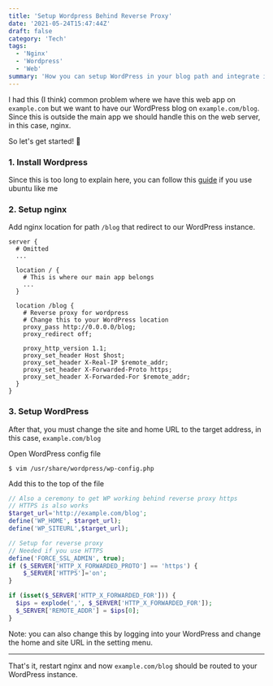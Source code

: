 ```yaml
---
title: 'Setup Wordpress Behind Reverse Proxy'
date: '2021-05-24T15:47:44Z'
draft: false
category: 'Tech'
tags:
  - 'Nginx'
  - 'Wordpress'
  - 'Web'
summary: 'How you can setup WordPress in your blog path and integrate it with your app'
---
```


I had this (I think) common problem where we have this web app on `example.com` but we want to have our WordPress blog on `example.com/blog`. Since this is outside the main app we should handle this on the web server, in this case, nginx.

So let's get started! 🚗

### 1. Install Wordpress

Since this is too long to explain here, you can follow this [guide](https://ubuntu.com/tutorials/install-and-configure-wordpress#1-overview) if you use ubuntu like me

### 2. Setup nginx

Add nginx location for path `/blog` that redirect to our WordPress instance.

```nginx
server {
  # Omitted
  ...

  location / {
    # This is where our main app belongs
    ...
  }

  location /blog {
    # Reverse proxy for wordpress
    # Change this to your WordPress location
    proxy_pass http://0.0.0.0/blog;
    proxy_redirect off;

    proxy_http_version 1.1;
    proxy_set_header Host $host;
    proxy_set_header X-Real-IP $remote_addr;
    proxy_set_header X-Forwarded-Proto https;
    proxy_set_header X-Forwarded-For $remote_addr;
  }
}
```

### 3. Setup WordPress

After that, you must change the site and home URL to the target address, in this case, `example.com/blog`

Open WordPress config file

```
$ vim /usr/share/wordpress/wp-config.php
```

Add this to the top of the file

```php
// Also a ceremony to get WP working behind reverse proxy https
// HTTPS is also works
$target_url='http://example.com/blog';
define('WP_HOME', $target_url);
define('WP_SITEURL',$target_url);

// Setup for reverse proxy
// Needed if you use HTTPS
define('FORCE_SSL_ADMIN', true);
if ($_SERVER['HTTP_X_FORWARDED_PROTO'] == 'https') {
    $_SERVER['HTTPS']='on';
}

if (isset($_SERVER['HTTP_X_FORWARDED_FOR'])) {
  $ips = explode(',', $_SERVER['HTTP_X_FORWARDED_FOR']);
  $_SERVER['REMOTE_ADDR'] = $ips[0];
}
```

Note: you can also change this by logging into your WordPress and change the home and site URL in the setting menu.

---

That's it, restart nginx and now `example.com/blog` should be routed to your WordPress instance.
